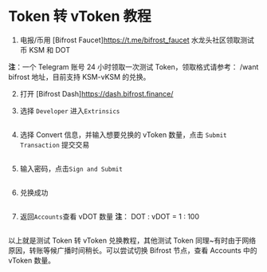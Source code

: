 # Token 转 vToken 教程

1. 电报/币用 [Bifrost Faucet]<https://t.me/bifrost_faucet> 水龙头社区领取测试币 KSM 和 DOT

**注**：一个 Telegram 账号 24 小时领取一次测试 Token，领取格式请参考： /want bifrost 地址，目前支持 KSM-vKSM 的兑换。

2. 打开 [Bifrost Dash]<https://dash.bifrost.finance/>

3. 选择 `Developer` 进入`Extrinsics`

<img :src="$withBase('/zh/convert-veos/convert-veos-01.png')" alt="" />

4. 选择 Convert 信息，并输入想要兑换的 vToken 数量，点击 `Submit Transaction` 提交交易

<img :src="$withBase('/zh/convert-veos/convert-veos-02.png')" alt="" />

5. 输入密码，点击`Sign and Submit`

<img :src="$withBase('/zh/convert-veos/convert-veos-03.png')" alt="" />

6. 兑换成功

<img :src="$withBase('/zh/convert-veos/convert-veos-04.png')" alt="" />

7. 返回`Accounts`查看 vDOT 数量 **注**：  DOT : vDOT = 1 : 100

<img :src="$withBase('/zh/convert-veos/convert-veos-05.png')" alt="" />

以上就是测试 Token 转 vToken 兑换教程，其他测试 Token 同理~有时由于网络原因，转账等候广播时间稍长。可以尝试切换 Bifrost 节点，查看 Accounts 中的 vToken 数量。